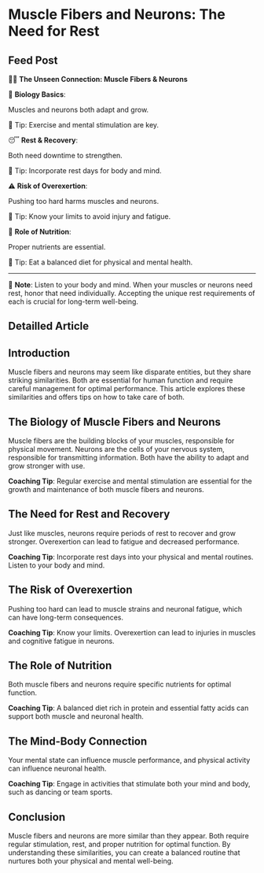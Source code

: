 # Muscle Fibers and Neurons: The Need for Rest

## Feed Post

💪🧠 **The Unseen Connection: Muscle Fibers & Neurons**

🔬 **Biology Basics**:

Muscles and neurons both adapt and grow.

🎯 Tip: Exercise and mental stimulation are key.

😴 **Rest & Recovery**:

Both need downtime to strengthen.

🎯 Tip: Incorporate rest days for body and mind.

⚠️ **Risk of Overexertion**:

Pushing too hard harms muscles and neurons.

🎯 Tip: Know your limits to avoid injury and fatigue.

🍎 **Role of Nutrition**:

Proper nutrients are essential.

🎯 Tip: Eat a balanced diet for physical and mental health.

---

📝 **Note**: Listen to your body and mind. When your muscles or neurons need rest, honor that need individually. Accepting the unique rest requirements of each is crucial for long-term well-being.

## Detailled Article

## **Introduction**

Muscle fibers and neurons may seem like disparate entities, but they share striking similarities. Both are essential for human function and require careful management for optimal performance. This article explores these similarities and offers tips on how to take care of both.

## **The Biology of Muscle Fibers and Neurons**

Muscle fibers are the building blocks of your muscles, responsible for physical movement. Neurons are the cells of your nervous system, responsible for transmitting information. Both have the ability to adapt and grow stronger with use.

**Coaching Tip**: Regular exercise and mental stimulation are essential for the growth and maintenance of both muscle fibers and neurons.

## **The Need for Rest and Recovery**

Just like muscles, neurons require periods of rest to recover and grow stronger. Overexertion can lead to fatigue and decreased performance.

**Coaching Tip**: Incorporate rest days into your physical and mental routines. Listen to your body and mind.

## **The Risk of Overexertion**

Pushing too hard can lead to muscle strains and neuronal fatigue, which can have long-term consequences.

**Coaching Tip**: Know your limits. Overexertion can lead to injuries in muscles and cognitive fatigue in neurons.

## **The Role of Nutrition**

Both muscle fibers and neurons require specific nutrients for optimal function.

**Coaching Tip**: A balanced diet rich in protein and essential fatty acids can support both muscle and neuronal health.

## **The Mind-Body Connection**

Your mental state can influence muscle performance, and physical activity can influence neuronal health.

**Coaching Tip**: Engage in activities that stimulate both your mind and body, such as dancing or team sports.

## **Conclusion**

Muscle fibers and neurons are more similar than they appear. Both require regular stimulation, rest, and proper nutrition for optimal function. By understanding these similarities, you can create a balanced routine that nurtures both your physical and mental well-being.